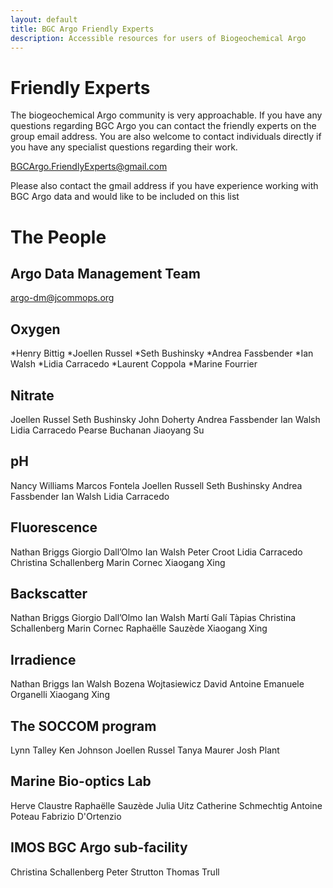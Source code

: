 ```yaml
---
layout: default
title: BGC Argo Friendly Experts
description: Accessible resources for users of Biogeochemical Argo
---
```


# Friendly Experts
The biogeochemical Argo community is very approachable. If you have any questions regarding BGC Argo you can contact the friendly experts on the group email address. You are also welcome to contact individuals directly if you have any specialist questions regarding their work.

[BGCArgo.FriendlyExperts@gmail.com](mailto:BGCArgo.FriendlyExperts@gmail.com?)

Please also contact the gmail address if you have experience working with BGC Argo data and would like to be included on this list

# The People

## Argo Data Management Team
[argo-dm@jcommops.org](mailto:argo-dm@jcommops.org?)

## Oxygen
*Henry Bittig
*Joellen Russel
*Seth Bushinsky
*Andrea Fassbender
*Ian Walsh
*Lidia Carracedo
*Laurent Coppola
*Marine Fourrier

## Nitrate
Joellen Russel
Seth Bushinsky
John Doherty
Andrea Fassbender
Ian Walsh
Lidia Carracedo
Pearse Buchanan
Jiaoyang Su

## pH
Nancy Williams
Marcos Fontela
Joellen Russell
Seth Bushinsky
Andrea Fassbender
Ian Walsh
Lidia Carracedo

## Fluorescence
Nathan Briggs
Giorgio Dall’Olmo
Ian Walsh
Peter Croot
Lidia Carracedo
Christina Schallenberg
Marin Cornec
Xiaogang Xing

## Backscatter
Nathan Briggs
Giorgio Dall’Olmo
Ian Walsh
Martí Galí Tàpias
Christina Schallenberg 
Marin Cornec
Raphaëlle Sauzède
Xiaogang Xing

## Irradience
Nathan Briggs
Ian Walsh
Bozena Wojtasiewicz
David Antoine
Emanuele Organelli
Xiaogang Xing

## The SOCCOM program
Lynn Talley
Ken Johnson
Joellen Russel
Tanya Maurer
Josh Plant

## Marine Bio-optics Lab
Herve Claustre
Raphaëlle Sauzède
Julia Uitz
Catherine Schmechtig
Antoine Poteau
Fabrizio D'Ortenzio

## IMOS BGC Argo sub-facility
Christina Schallenberg
Peter Strutton
Thomas Trull

